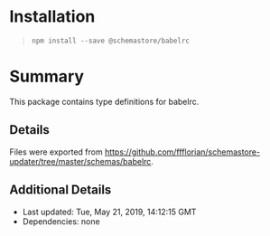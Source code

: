 # Installation
> `npm install --save @schemastore/babelrc`

# Summary
This package contains type definitions for babelrc.

## Details
Files were exported from https://github.com/ffflorian/schemastore-updater/tree/master/schemas/babelrc.

## Additional Details
* Last updated: Tue, May 21, 2019, 14:12:15 GMT
* Dependencies: none
